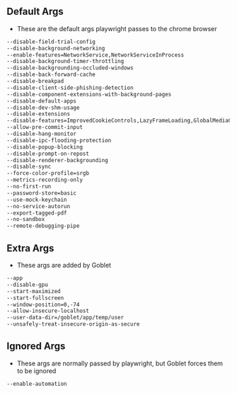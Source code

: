 

## Default Args 
* These are the default args playwright passes to the chrome browser
```sh
--disable-field-trial-config
--disable-background-networking
--enable-features=NetworkService,NetworkServiceInProcess
--disable-background-timer-throttling
--disable-backgrounding-occluded-windows
--disable-back-forward-cache
--disable-breakpad
--disable-client-side-phishing-detection
--disable-component-extensions-with-background-pages
--disable-default-apps
--disable-dev-shm-usage
--disable-extensions
--disable-features=ImprovedCookieControls,LazyFrameLoading,GlobalMediaControls,DestroyProfileOnBrowserClose,MediaRouter,DialMediaRouteProvider,AcceptCHFrame,AutoExpandDetailsElement,CertificateTransparencyComponentUpdater,AvoidUnnecessaryBeforeUnloadCheckSync,Translate
--allow-pre-commit-input
--disable-hang-monitor
--disable-ipc-flooding-protection
--disable-popup-blocking
--disable-prompt-on-repost
--disable-renderer-backgrounding
--disable-sync
--force-color-profile=srgb
--metrics-recording-only
--no-first-run
--password-store=basic
--use-mock-keychain
--no-service-autorun
--export-tagged-pdf
--no-sandbox
--remote-debugging-pipe
```

## Extra Args
* These args are added by Goblet
```sh
--app
--disable-gpu
--start-maximized
--start-fullscreen
--window-position=0,-74
--allow-insecure-localhost
--user-data-dir=/goblet/app/temp/user
--unsafely-treat-insecure-origin-as-secure
```

## Ignored Args
* These args are normally passed by playwright, but Goblet forces them to be ignored
```sh
--enable-automation
```